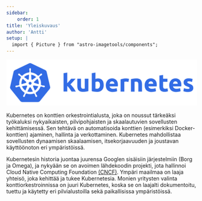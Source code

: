 ```yaml
---
sidebar:
    order: 1
title: 'Yleiskuvaus'
author: 'Antti'
setup: |
  import { Picture } from "astro-imagetools/components";
---
```


![Kubernetes](../../../assets/kubernetes-horizontal-all-blue-color.png)

Kubernetes on konttien orkestrointialusta, joka on noussut tärkeäksi työkaluksi nykyaikaisten, 
pilvipohjaisten ja skaalautuvien sovellusten kehittämisessä. Sen tehtävä on automatisoida konttien
(esimerkiksi Docker-konttien) ajaminen, hallinta ja verkottaminen. Kubernetes mahdollistaa sovellusten 
dynaamisen skaalaamisen, itsekorjaavuuden ja joustavan käyttöönoton eri ympäristöissä.

Kubernetesin historia juontaa juurensa Googlen sisäisiin järjestelmiin (Borg ja Omega), ja nykyään 
se on avoimen lähdekoodin projekti, jota hallinnoi Cloud Native Computing Foundation [(CNCF)](https://www.cncf.io/). Ympäri 
maailmaa on laaja yhteisö, joka kehittää ja tukee Kubernetesia. Monien yritysten valinta 
konttiorkestroinnissa on juuri Kubernetes, koska se on laajalti dokumentoitu, tuettu ja käytetty 
eri pilvialustoilla sekä paikallisissa ympäristöissä.